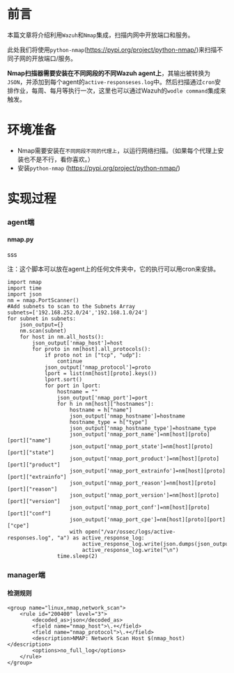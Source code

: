 # 前言

本篇文章将介绍利用`Wazuh`和`Nmap`集成，扫描内网中开放端口和服务。

此处我们将使用`python-nmap`(https://pypi.org/project/python-nmap/)来扫描不同子网的开放端口/服务。

**Nmap扫描器需要安装在不同网段的不同Wazuh agent上**，其输出被转换为`JSON`，并添加到每个agent的`active-responseses.log`中。然后扫描通过`cron`安排作业，每周、每月等执行一次，这里也可以通过Wazuh的`wodle command`集成来触发。

# 环境准备

* Nmap需要安装在`不同网段不同的代理上`，以运行网络扫描。（如果每个代理上安装也不是不行，看你喜欢。）
* 安装`python-nmap` (https://pypi.org/project/python-nmap/)
# 实现过程

### agent端

#### nmap.py

sss

注：这个脚本可以放在agent上的任何文件夹中，它的执行可以用cron来安排。

```plain
import nmap
import time
import json
nm = nmap.PortScanner()
#Add subnets to scan to the Subnets Array
subnets=['192.168.252.0/24','192.168.1.0/24']
for subnet in subnets:
    json_output={}
    nm.scan(subnet)
    for host in nm.all_hosts():
        json_output['nmap_host']=host
        for proto in nm[host].all_protocols():
            if proto not in ["tcp", "udp"]:
                continue
            json_output['nmap_protocol']=proto
            lport = list(nm[host][proto].keys())
            lport.sort()
            for port in lport:
                hostname = ""
                json_output['nmap_port']=port
                for h in nm[host]["hostnames"]:
                    hostname = h["name"]
                    json_output['nmap_hostname']=hostname
                    hostname_type = h["type"]
                    json_output['nmap_hostname_type']=hostname_type
                    json_output['nmap_port_name']=nm[host][proto][port]["name"]
                    json_output['nmap_port_state']=nm[host][proto][port]["state"]
                    json_output['nmap_port_product']=nm[host][proto][port]["product"]
                    json_output['nmap_port_extrainfo']=nm[host][proto][port]["extrainfo"]
                    json_output['nmap_port_reason']=nm[host][proto][port]["reason"]
                    json_output['nmap_port_version']=nm[host][proto][port]["version"]
                    json_output['nmap_port_conf']=nm[host][proto][port]["conf"]
                    json_output['nmap_port_cpe']=nm[host][proto][port]["cpe"]
                    with open("/var/ossec/logs/active-responses.log", "a") as active_response_log:
                        active_response_log.write(json.dumps(json_output))
                        active_response_log.write("\n")
                time.sleep(2)
```
### manager端

#### 检测规则

```plain
<group name="linux,nmap,network_scan">
    <rule id="200400" level="3">
        <decoded_as>json</decoded_as>
        <field name="nmap_host">\.+</field>
        <field name="nmap_protocol">\.+</field>
        <description>NMAP: Network Scan Host $(nmap_host)</description>
        <options>no_full_log</options>
    </rule>
</group>
```
 
